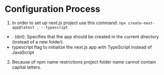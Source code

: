 # Configuration Process

1. In order to set up next.js project use this command:
   `npx create-next-app@latest . --typescript`

- . (dot): Specifies that the app should be created in the current directory (instead of a new folder).
- typescript flag to initialize the next.js app with TypeScript instead of JavaScript

2. Because of npm name restrictions project folder name cannot contain capital letters.
